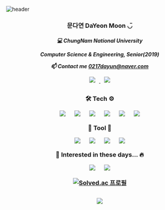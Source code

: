 ![header](https://capsule-render.vercel.app/api?type=slice&color=D3D3D3&height=300&section=header&text=DaYeon%20Moon%20◡̈&fontAlign=80&fontSize=40&fontColor=474747&animation=twinkling)
<h3 align="center">
    문다연 DaYeon Moon ◡̈
</h3>
<h5 align="center">
💻 ChungNam National University
    
Computer Science & Engineering, Senior(2019)
    
📫 Contact me 0217dayun@naver.com


<p align=center>
   
<a href="https://instagram.com/dayo2n">
    <img 
        src="http://img.shields.io/badge/-Instagram-black?style=flat&logo=Instagram&link=https://instagram.com/alpox.dev/"
        style="height : auto; margin-left : 10px; margin-right : 10px;"/>
</a>

<a href="https://velog.io/@dayo2n">
    <img 
        src="https://img.shields.io/badge/Velog-black?style=flat-square&logo=Vimeo&logoColor=019733&link=https://velog.io/@dayo2n"
        style="height : auto; margin-left : 10px; margin-right : 10px;"/>
</a>
    

<h2></h2>

<h3 align="center">
    
🛠 Tech ⚙️

<img src="https://img.shields.io/badge/Java-black?style=flat-square&logo=Java&logoColor=FF901E"
        style="height : auto; margin-left : 10px; margin-right : 10px;"/>
<img src="https://img.shields.io/badge/HTML-black?style=flat-square&logo=HTML5&logoColor=E34F26"
        style="height : auto; margin-left : 10px; margin-right : 10px;"/>
<img src="https://img.shields.io/badge/CSS-black?style=flat-square&logo=CSS3&logoColor=1572B6"
        style="height : auto; margin-left : 10px; margin-right : 10px;"/>
<img src="https://img.shields.io/badge/PHP-black?style=flat-square&logo=PHP&logoColor=777BB4"
        style="height : auto; margin-left : 10px; margin-right : 10px;"/>
<img src="https://img.shields.io/badge/JS-black?style=flat-square&logo=JavaScript&logoColor=F7DF1E"
        style="height : auto; margin-left : 10px; margin-right : 10px;"/>
<img src="https://img.shields.io/badge/Oracle Database-black?̊̈style=flat-square&logo=Oracle&logoColor=F80000"
        style="height : auto; margin-left : 10px; margin-right : 10px;"/>
    
🔨 Tool 🔩
    
    
<img src="https://img.shields.io/badge/MacBook Pro(2019, Monterey)-black?̊̈style=flat-square&logo=Apple&logoColor=FFFFFF"
        style="height : auto; margin-left : 10px; margin-right : 10px;"/>
<img src="https://img.shields.io/badge/Xcode-black?style=flat-square&logo=Xcode&logoColor=1793D1"
        style="height : auto; margin-left : 10px; margin-right : 10px;"/>
<img src="https://img.shields.io/badge/Eclipse-black?style=flat-square&logo=Eclipse IDE&logoColor=071D49"
        style="height : auto; margin-left : 10px; margin-right : 10px;"/>
<img src="https://img.shields.io/badge/VSCode-black?style=flat-square&logo=Visual Studio Code&logoColor=0094F5"
        style="height : auto; margin-left : 10px; margin-right : 10px;"/>
    
💫 Interested in these days... 🔥
    
    
<img src="https://img.shields.io/badge/iOS-black?style=flat-square&logo=iOS&logoColor=E8E8E8"
        style="height : auto; margin-left : 10px; margin-right : 10px;"/>
<img src="https://img.shields.io/badge/Swift-black?style=flat-square&logo=Swift&logoColor=1793D1"
        style="height : auto; margin-left : 10px; margin-right : 10px;"/>

[![Solved.ac 프로필](http://mazassumnida.wtf/api/generate_badge?boj=ansek217)](https://solved.ac/ansek217)
    
<h2></h2>
    
<p align=center>
<a href="https://hits.seeyoufarm.com">
<img src="https://hits.seeyoufarm.com/api/count/incr/badge.svg?url=https%3A%2F%2Fgithub.com%2Fday2on&count_bg=%23E7A2A2&title_bg=%23B20909&icon=github.svg&icon_color=%23FFFFFF&title=hits&edge_flat=true"/></a>
    
</p>
    
<!-- [![KnlnKS's LeetCode stats](https://leetcode-stats-six.vercel.app/api?username=dayo2n&theme=dark)](https://github.com/KnlnKS/leetcode-stats) -->


